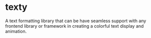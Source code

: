 # texty
A text formatting library that can be have seamless support with any frontend library or framework in creating a colorful text display and animation.
